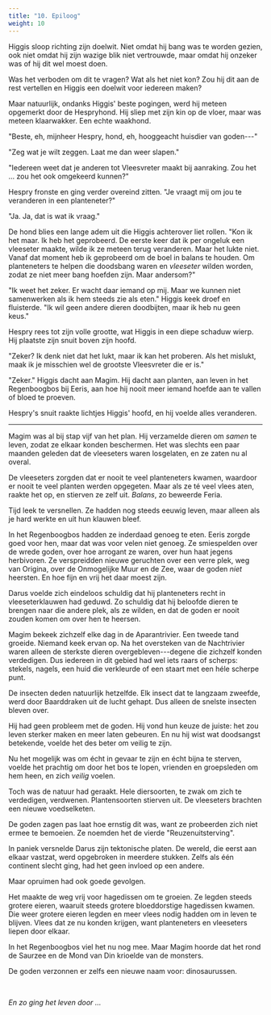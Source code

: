 ```yaml
---
title: "10. Epiloog"
weight: 10
---
```


Higgis sloop richting zijn doelwit. Niet omdat hij bang was te worden gezien, ook niet omdat hij zijn wazige blik niet vertrouwde, maar omdat hij onzeker was of hij dit wel moest doen. 

Was het verboden om dit te vragen? Wat als het niet kon? Zou hij dit aan de rest vertellen en Higgis een doelwit voor iedereen maken?

Maar natuurlijk, ondanks Higgis' beste pogingen, werd hij meteen opgemerkt door de Hespryhond. Hij sliep met zijn kin op de vloer, maar was meteen klaarwakker. Een echte waakhond. 

"Beste, eh, mijnheer Hespry, hond, eh, hooggeacht huisdier van goden---"

"Zeg wat je wilt zeggen. Laat me dan weer slapen."

"Iedereen weet dat je anderen tot Vleesvreter maakt bij aanraking. Zou het ... zou het ook omgekeerd kunnen?"

Hespry fronste en ging verder overeind zitten. "Je vraagt mij om jou te veranderen in een planteneter?"

"Ja. Ja, dat is wat ik vraag."

De hond blies een lange adem uit die Higgis achterover liet rollen. "Kon ik het maar. Ik heb het geprobeerd. De eerste keer dat ik per ongeluk een vleeseter maakte, wilde ik ze meteen terug veranderen. Maar het lukte niet. Vanaf dat moment heb ik geprobeerd om de boel in balans te houden. Om planteneters te helpen die doodsbang waren en _vleeseter_ wilden worden, zodat ze niet meer bang hoefden zijn. Maar andersom?"

"Ik weet het zeker. Er wacht daar iemand op mij. Maar we kunnen niet samenwerken als ik hem steeds zie als eten." Higgis keek droef en fluisterde. "Ik wil geen andere dieren doodbijten, maar ik heb nu geen keus."

Hespry rees tot zijn volle grootte, wat Higgis in een diepe schaduw wierp. Hij plaatste zijn snuit boven zijn hoofd.

"Zeker? Ik denk niet dat het lukt, maar ik kan het proberen. Als het mislukt, maak ik je misschien wel de grootste Vleesvreter die er is."

"Zeker." Higgis dacht aan Magim. Hij dacht aan planten, aan leven in het Regenboogbos bij Eeris, aan hoe hij nooit meer iemand hoefde aan te vallen of bloed te proeven.

Hespry's snuit raakte lichtjes Higgis' hoofd, en hij voelde alles veranderen.

___

Magim was al bij stap vijf van het plan. Hij verzamelde dieren om _samen_ te leven, zodat ze elkaar konden beschermen. Het was slechts een paar maanden geleden dat de vleeseters waren losgelaten, en ze zaten nu al overal.

De vleeseters zorgden dat er nooit te veel planteneters kwamen, waardoor er nooit te veel planten werden opgegeten. Maar als ze té veel vlees aten, raakte het op, en stierven ze zelf uit. _Balans_, zo beweerde Feria.

Tijd leek te versnellen. Ze hadden nog steeds eeuwig leven, maar alleen als je hard werkte en uit hun klauwen bleef.

In het Regenboogbos hadden ze inderdaad genoeg te eten. Eeris zorgde goed voor hen, maar dat was voor velen niet genoeg. Ze smiespelden over de wrede goden, over hoe arrogant ze waren, over hun haat jegens herbivoren. Ze verspreidden nieuwe geruchten over een verre plek, weg van Origina, over de Onmogelijke Muur en de Zee, waar de goden _niet_ heersten. En hoe fijn en vrij het daar moest zijn.

Darus voelde zich eindeloos schuldig dat hij planteneters recht in vleeseterklauwen had geduwd. Zo schuldig dat hij beloofde dieren te brengen naar die andere plek, als ze wilden, en dat de goden er nooit zouden komen om over hen te heersen.

Magim bekeek zichzelf elke dag in de Aparantrivier. Een tweede tand groeide. Niemand keek ervan op. Na het oversteken van de Nachtrivier waren alleen de sterkste dieren overgebleven---degene die zichzelf konden verdedigen. Dus iedereen in dit gebied had wel iets raars of scherps: stekels, nagels, een huid die verkleurde of een staart met een héle scherpe punt.

De insecten deden natuurlijk hetzelfde. Elk insect dat te langzaam zweefde, werd door Baarddraken uit de lucht gehapt. Dus alleen de snelste insecten bleven over.

Hij had geen probleem met de goden. Hij vond hun keuze de juiste: het zou leven sterker maken en meer laten gebeuren. En nu hij wist wat doodsangst betekende, voelde het des beter om veilig te zijn.

Nu het mogelijk was om écht in gevaar te zijn en écht bijna te sterven, voelde het prachtig om door het bos te lopen, vrienden en groepsleden om hem heen, en zich _veilig_ voelen.

Toch was de natuur had geraakt. Hele diersoorten, te zwak om zich te verdedigen, verdwenen. Plantensoorten stierven uit. De vleeseters brachten een nieuwe voedselketen.

De goden zagen pas laat hoe ernstig dit was, want ze probeerden zich niet ermee te bemoeien. Ze noemden het de vierde "Reuzenuitsterving".

In paniek versnelde Darus zijn tektonische platen. De wereld, die eerst aan elkaar vastzat, werd opgebroken in meerdere stukken. Zelfs als één continent slecht ging, had het geen invloed op een andere.

Maar opruimen had ook goede gevolgen.

Het maakte de weg vrij voor hagedissen om te groeien. Ze legden steeds grotere eieren, waaruit steeds grotere bloeddorstige hagedissen kwamen. Die weer grotere eieren legden en meer vlees nodig hadden om in leven te blijven. Vlees dat ze nu konden krijgen, want planteneters en vleeseters liepen door elkaar.

In het Regenboogbos viel het nu nog mee. Maar Magim hoorde dat het rond de Saurzee en de Mond van Din krioelde van de monsters.

De goden verzonnen er zelfs een nieuwe naam voor: dinosaurussen.

&nbsp;

_En zo ging het leven door ..._
